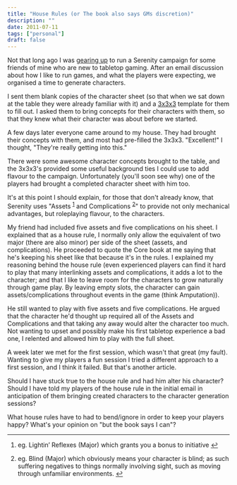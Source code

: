 ```yaml
---
title: "House Rules (or The book also says GMs discretion)"
description: ""
date: 2011-07-11
tags: ["personal"]
draft: false
---
```


Not that long ago I was [gearing up][1] to run a Serenity campaign for some friends of mine who are new to tabletop gaming.  After an email discussion about how I like to run games, and what the players were expecting, we organised a time to generate characters.

I sent them blank copies of the character sheet (so that when we sat down at the table they were already familiar with it) and a [3x3x3][2] template for them to fill out.  I asked them to bring concepts for their characters with them, so that they knew what their character was about before we started.
<!--more-->
A few days later everyone came around to my house. They had brought their concepts with them, and most had pre-filled the 3x3x3.  "Excellent!" I thought, "They're really getting into this."

There were some awesome character concepts brought to the table, and the 3x3x3's provided some useful background ties I could use to add flavour to the campaign.  Unfortunately (you'll soon see why) one of the players had brought a completed character sheet with him too.

It's at this point I should explain, for those that don't already know, that Serenity uses "Assets <sup id='fnref3'>[1][3]</sup> and Complications <sup id='fnref4'>[2][4]</sup>" to provide not only mechanical advantages, but roleplaying flavour, to the characters.

My friend had included five assets and five complications on his sheet.  I explained that as a house rule, I normally only allow the equivalent of two major (there are also minor) per side of the sheet (assets, and complications).  He proceeded to quote the Core book at me saying that he's keeping his sheet like that because it's in the rules.  I explained my reasoning behind the house rule (even experienced players can find it hard to play that many interlinking assets and complications, it adds a lot to the character; and that I like to leave room for the characters to grow naturally through game play.  By leaving empty slots, the character can gain assets/complications throughout events in the game (think Amputation)).

He still wanted to play with five assets and five complications.  He argued that the character he'd thought up required all of the Assets and Complications and that taking any away would alter the character too much.  Not wanting to upset and possibly make his first tabletop experience a bad one, I relented and allowed him to play with the full sheet.

A week later we met for the first session, which wasn't that great (my fault).  Wanting to give my players a fun session I tried a different approach to a first session, and I think it failed.  But that's another article.

Should I have stuck true to the house rule and had him alter his character?  Should I have told my players of the house rule in the initial email in anticipation of them bringing created characters to the character generation sessions?

What house rules have to had to bend/ignore in order to keep your players happy?  What's your opinion on "but the book says I can"?

[1]://jre.id.au/2011/04/06/the-time-has-come/
[2]://jre.id.au/dl/WRESerenity-3x3x3.pdf
[3]:#asset_example
[4]:#complication_example

<div class="footnotes">
    <hr />
    <ol>
        <li id="#asset_example">
            <p>eg. Lightin’ Reflexes (Major) which grants you a bonus to initiative
            <a href="#fnref3"  class='footnoteBackLink'  title="Jump back to footnote 1 in the text.">&#8617;</a></p>
        </li>
        <li id="#complication_example">
            <p>eg. Blind (Major) which obviously means your character is blind; as such suffering negatives to things normally involving sight, such as moving through unfamiliar environments.
            <a href="#fnref4"  class='footnoteBackLink'  title="Jump back to footnote 1 in the text.">&#8617;</a></p>
        </li>
    </ol>
</div>
